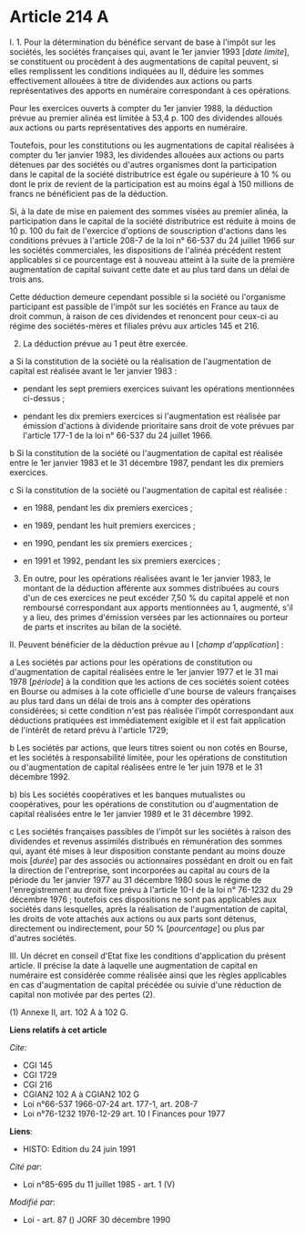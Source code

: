 # Article 214 A

I. 1. Pour la détermination du bénéfice servant de base à l'impôt sur les sociétés, les sociétés françaises qui, avant le 1er
janvier 1993 [*date limite*], se constituent ou procèdent à des augmentations de capital peuvent, si elles remplissent les
conditions indiquées au II, déduire les sommes effectivement allouées à titre de dividendes aux actions ou parts
représentatives des apports en numéraire correspondant à ces opérations.

Pour les exercices ouverts à compter du 1er janvier 1988, la déduction prévue au premier alinéa est limitée à 53,4 p. 100 des
dividendes alloués aux actions ou parts représentatives des apports en numéraire.

Toutefois, pour les constitutions ou les augmentations de capital réalisées à compter du 1er janvier 1983, les dividendes
allouées aux actions ou parts détenues par des sociétés ou d'autres organismes dont la participation dans le capital de la
société distributrice est égale ou supérieure à 10 % ou dont le prix de revient de la participation est au moins égal à 150
millions de francs ne bénéficient pas de la déduction.

Si, à la date de mise en paiement des sommes visées au premier alinéa, la participation dans le capital de la société
distributrice est réduite à moins de 10 p. 100 du fait de l'exercice d'options de souscription d'actions dans les conditions
prévues à l'article 208-7 de la loi n° 66-537 du 24 juillet 1966 sur les sociétés commerciales, les dispositions de l'alinéa
précédent restent applicables si ce pourcentage est à nouveau atteint à la suite de la première augmentation de capital
suivant cette date et au plus tard dans un délai de trois ans.

Cette déduction demeure cependant possible si la société ou l'organisme participant est passible de l'impôt sur les sociétés
en France au taux de droit commun, à raison de ces dividendes et renoncent pour ceux-ci au régime des sociétés-mères et
filiales prévu aux articles 145 et 216.

2. La déduction prévue au 1 peut être exercée.

a Si la constitution de la société ou la réalisation de l'augmentation de capital est réalisée avant le 1er janvier 1983 :

- pendant les sept premiers exercices suivant les opérations mentionnées ci-dessus ;

- pendant les dix premiers exercices si l'augmentation est réalisée par émission d'actions à dividende prioritaire sans droit
de vote prévues par l'article 177-1 de la loi n° 66-537 du 24 juillet 1966.

b Si la constitution de la société ou l'augmentation de capital est réalisée entre le 1er janvier 1983 et le 31 décembre
1987, pendant les dix premiers exercices.

c Si la constitution de la société ou l'augmentation de capital est réalisée :

- en 1988, pendant les dix premiers exercices ;

- en 1989, pendant les huit premiers exercices ;

- en 1990, pendant les six premiers exercices ;

- en 1991 et 1992, pendant les six premiers exercices ;

3. En outre, pour les opérations réalisées avant le 1er janvier 1983, le montant de la déduction afférente aux sommes
distribuées au cours d'un de ces exercices ne peut excéder 7,50 % du capital appelé et non remboursé correspondant aux
apports mentionnées au 1, augmenté, s'il y a lieu, des primes d'émission versées par les actionnaires ou porteur de parts et
inscrites au bilan de la société.

II. Peuvent bénéficier de la déduction prévue au I [*champ d'application*] :

a  Les sociétés par actions pour les opérations de constitution ou d'augmentation de capital réalisées entre le 1er janvier
1977 et le 31 mai 1978 [*période*] à la condition que les actions de ces sociétés soient cotées en Bourse ou admises à la
cote officielle d'une bourse de valeurs françaises au plus tard dans un délai de trois ans à compter des opérations
considérées; si cette condition n'est pas réalisée l'impôt correspondant aux déductions pratiquées est immédiatement exigible
et il est fait application de l'intérêt de retard prévu à l'article 1729;

b  Les sociétés par actions, que leurs titres soient ou non cotés en Bourse, et les sociétés à responsabilité limitée, pour
les opérations de constitution ou d'augmentation de capital réalisées entre le 1er juin 1978 et le 31 décembre 1992.

b) bis Les sociétés coopératives et les banques mutualistes ou coopératives, pour les opérations de constitution ou
d'augmentation de capital réalisées entre le 1er janvier 1989 et le 31 décembre 1992.

c  Les sociétés françaises passibles de l'impôt sur les sociétés à raison des dividendes et revenus assimilés distribués en
rémunération des sommes qui, ayant été mises à leur disposition constante pendant au moins douze mois [*durée*] par des
associés ou actionnaires possédant en droit ou en fait la direction de l'entreprise, sont incorporées au capital au cours de
la période du 1er janvier 1977 au 31 décembre 1980 sous le régime de l'enregistrement au droit fixe prévu à l'article 10-I de
la loi n° 76-1232 du 29 décembre 1976 ; toutefois ces dispositions ne sont pas applicables aux sociétés dans lesquelles,
après la réalisation de l'augmentation de capital, les droits de vote attachés aux actions ou aux parts sont détenus,
directement ou indirectement, pour 50 % [*pourcentage*] ou plus par d'autres sociétés.

III. Un décret en conseil d'Etat fixe les conditions d'application du présent article. Il précise la date à laquelle une
augmentation de capital en numéraire est considérée comme réalisée ainsi que les règles applicables en cas d'augmentation de
capital précédée ou suivie d'une réduction de capital non motivée par des pertes (2).

(1) Annexe II, art. 102 A à 102 G.

**Liens relatifs à cet article**

_Cite_:

  - CGI 145
  - CGI 1729
  - CGI 216
  - CGIAN2 102 A à CGIAN2 102 G
  - Loi n°66-537 1966-07-24 art. 177-1, art. 208-7
  - Loi n°76-1232 1976-12-29 art. 10 I Finances pour 1977

**Liens**:

  - HISTO: Edition du 24 juin 1991

_Cité par_:

  - Loi n°85-695 du 11 juillet 1985 - art. 1 (V)

_Modifié par_:

  - Loi - art. 87 () JORF 30 décembre 1990

